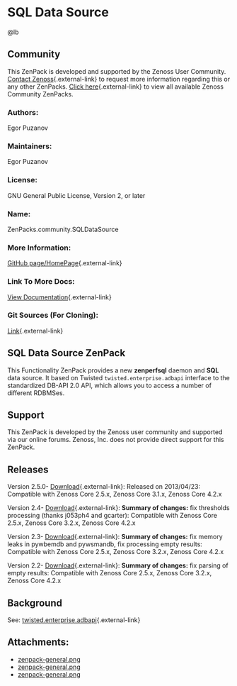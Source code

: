 # SQL Data Source

@lb[](img/zenpack-zenpack-general.png)

## Community

This ZenPack is developed and supported by the Zenoss User Community.
[Contact Zenoss](https://tryit.zenoss.com/zenpack-contact/){.external-link} to
request more information regarding this or any other ZenPacks. [Click here](https://zenoss.com/product/zenpacks?f%5B0%5D=im_field_zenpack_category:1021){.external-link} to
view all available Zenoss Community ZenPacks.

### Authors:

Egor Puzanov

### Maintainers:

Egor Puzanov

### License:

GNU General Public License, Version 2, or later

### Name:

ZenPacks.community.SQLDataSource

### More Information:

[GitHub page/HomePage](http://community.zenoss.org/docs/DOC-5913){.external-link}

### Link To More Docs:

[View Documentation](http://community.zenoss.org/docs/DOC-5913){.external-link}

### Git Sources (For Cloning):

[Link](https://github.com/epuzanov/ZenPacks.community.SQLDataSource.git){.external-link}

## SQL Data Source ZenPack

This Functionality ZenPack provides a new **zenperfsql** daemon and
**SQL** data source. It based on Twisted `twisted.enterprise.adbapi`
interface to the standardized DB-API 2.0 API, which allows you to access
a number of different RDBMSes.

## Support

This ZenPack is developed by the Zenoss user community and supported via
our online forums. Zenoss, Inc. does not provide direct support for this
ZenPack.

## Releases

Version 2.5.0- [Download](https://storage.googleapis.com/zenpacks/ZenPacks.community.SQLDataSource/2.5.0/ZenPacks.community.SQLDataSource-2.5.0.egg){.external-link}:   Released on 2013/04/23:   Compatible with Zenoss Core 2.5.x, Zenoss Core 3.1.x, Zenoss Core
    4.2.x

<!-- -->

Version 2.4- [Download](https://storage.googleapis.com/zenpacks/ZenPacks.community.SQLDataSource/2.4/ZenPacks.community.SQLDataSource-2.4.egg){.external-link}:   **Summary of changes:** fix thresholds processing (thanks j053ph4
    and gcarter):   Compatible with Zenoss Core 2.5.x, Zenoss Core 3.2.x, Zenoss Core
    4.2.x

<!-- -->

Version 2.3- [Download](https://storage.googleapis.com/zenpacks/ZenPacks.community.SQLDataSource/2.3/ZenPacks.community.SQLDataSource-2.3.egg){.external-link}:   **Summary of changes:** fix memory leaks in pywbemdb and pywsmandb,
    fix processing empty results:   Compatible with Zenoss Core 2.5.x, Zenoss Core 3.2.x, Zenoss Core
    4.2.x

<!-- -->

Version 2.2- [Download](https://storage.googleapis.com/zenpacks/ZenPacks.community.SQLDataSource/2.2/ZenPacks.community.SQLDataSource-2.2.egg){.external-link}:   **Summary of changes:** fix parsing of empty results:   Compatible with Zenoss Core 2.5.x, Zenoss Core 3.2.x, Zenoss Core
    4.2.x

## Background

See:
[twisted.enterprise.adbapi](http://twistedmatrix.com/documents/10.1.0/api/twisted.enterprise.adbapi.html){.external-link}

## Attachments:

-   [zenpack-general.png](img/zenpack-zenpack-general.png)
-   [zenpack-general.png](img/zenpack-zenpack-general.png)
-   [zenpack-general.png](img/zenpack-zenpack-general.png)

